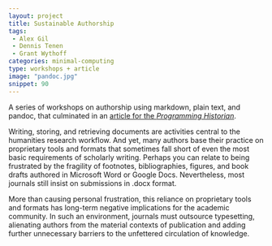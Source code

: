 ```yaml
---
layout: project
title: Sustainable Authorship
tags:
 - Alex Gil
 - Dennis Tenen
 - Grant Wythoff
categories: minimal-computing
type: workshops + article
image: "pandoc.jpg"
snippet: 90
---
```


A series of workshops on authorship using markdown, plain text, and pandoc, that culminated in an [article for the *Programming Historian*](http://programminghistorian.org/lessons/sustainable-authorship-in-plain-text-using-pandoc-and-markdown).

Writing, storing, and retrieving documents are activities central to the humanities research workflow. And yet, many authors base their practice on proprietary tools and formats that sometimes fall short of even the most basic requirements of scholarly writing. Perhaps you can relate to being frustrated by the fragility of footnotes, bibliographies, figures, and book drafts authored in Microsoft Word or Google Docs. Nevertheless, most journals still insist on submissions in .docx format.

More than causing personal frustration, this reliance on proprietary tools and formats has long-term negative implications for the academic community. In such an environment, journals must outsource typesetting, alienating authors from the material contexts of publication and adding further unnecessary barriers to the unfettered circulation of knowledge.
